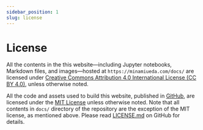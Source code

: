 ```yaml
---
sidebar_position: 1
slug: license
---
```


# License

All the contents in the this website—including Jupyter notebooks, Markdown files, and images—hosted at `https://minamiueda.com/docs/` are licensed under [Creative Commons Attribution 4.0 International License (CC BY 4.0)](https://creativecommons.org/licenses/by/4.0/), unless otherwise noted.

All the code and assets used to build this website, published in [GitHub](https://github.com/mu373/documentation), are licensed under the [MIT License](https://opensource.org/licenses/MIT) unless otherwise noted. Note that all contents in `docs/` directory of the repository are the exception of the MIT license, as mentioned above. Please read [LICENSE.md](https://github.com/mu373/documentation/blob/main/LICENSE.md) on GitHub for details.
